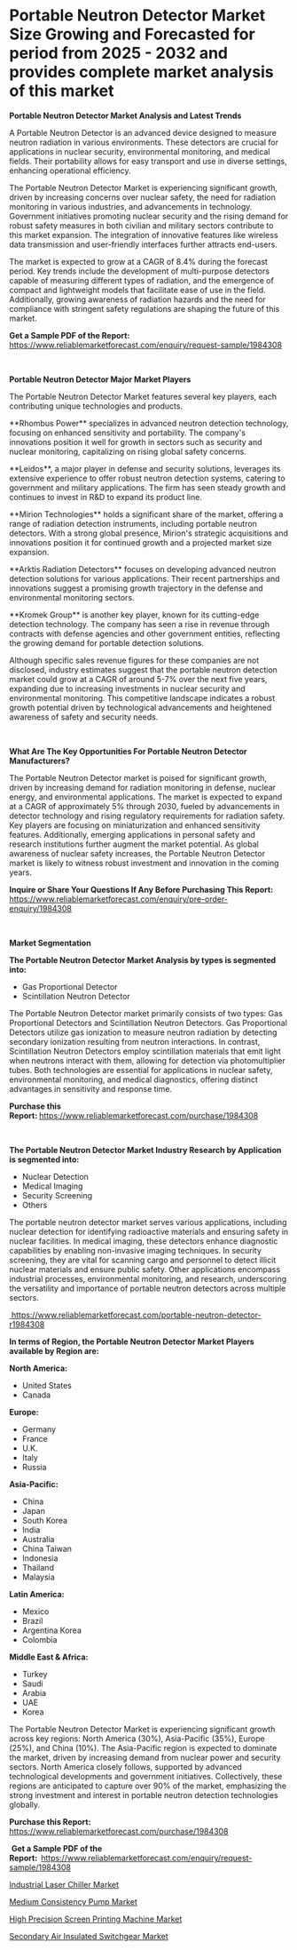 <p><h1>Portable Neutron Detector Market Size Growing and Forecasted for period from 2025 - 2032 and provides complete market analysis of this market</h1></p><p><strong>Portable Neutron Detector Market Analysis and Latest Trends</strong></p>
<p><p>A Portable Neutron Detector is an advanced device designed to measure neutron radiation in various environments. These detectors are crucial for applications in nuclear security, environmental monitoring, and medical fields. Their portability allows for easy transport and use in diverse settings, enhancing operational efficiency. </p><p>The Portable Neutron Detector Market is experiencing significant growth, driven by increasing concerns over nuclear safety, the need for radiation monitoring in various industries, and advancements in technology. Government initiatives promoting nuclear security and the rising demand for robust safety measures in both civilian and military sectors contribute to this market expansion. The integration of innovative features like wireless data transmission and user-friendly interfaces further attracts end-users.</p><p>The market is expected to grow at a CAGR of 8.4% during the forecast period. Key trends include the development of multi-purpose detectors capable of measuring different types of radiation, and the emergence of compact and lightweight models that facilitate ease of use in the field. Additionally, growing awareness of radiation hazards and the need for compliance with stringent safety regulations are shaping the future of this market.</p></p>
<p><strong>Get a Sample PDF of the Report:&nbsp;</strong> <a href="https://www.reliablemarketforecast.com/enquiry/request-sample/1984308?utm_campaign=1833&utm_medium=2&utm_source=Github&utm_content=ia&utm_term=20022025&utm_id=portable-neutron-detector">https://www.reliablemarketforecast.com/enquiry/request-sample/1984308</a></p>
<p>&nbsp;</p>
<p><strong>Portable Neutron Detector Major Market Players</strong></p>
<p><p>The Portable Neutron Detector Market features several key players, each contributing unique technologies and products. </p><p>**Rhombus Power** specializes in advanced neutron detection technology, focusing on enhanced sensitivity and portability. The company's innovations position it well for growth in sectors such as security and nuclear monitoring, capitalizing on rising global safety concerns.</p><p>**Leidos**, a major player in defense and security solutions, leverages its extensive experience to offer robust neutron detection systems, catering to government and military applications. The firm has seen steady growth and continues to invest in R&D to expand its product line.</p><p>**Mirion Technologies** holds a significant share of the market, offering a range of radiation detection instruments, including portable neutron detectors. With a strong global presence, Mirion's strategic acquisitions and innovations position it for continued growth and a projected market size expansion.</p><p>**Arktis Radiation Detectors** focuses on developing advanced neutron detection solutions for various applications. Their recent partnerships and innovations suggest a promising growth trajectory in the defense and environmental monitoring sectors.</p><p>**Kromek Group** is another key player, known for its cutting-edge detection technology. The company has seen a rise in revenue through contracts with defense agencies and other government entities, reflecting the growing demand for portable detection solutions.</p><p>Although specific sales revenue figures for these companies are not disclosed, industry estimates suggest that the portable neutron detection market could grow at a CAGR of around 5-7% over the next five years, expanding due to increasing investments in nuclear security and environmental monitoring. This competitive landscape indicates a robust growth potential driven by technological advancements and heightened awareness of safety and security needs.</p></p>
<p>&nbsp;</p>
<p><strong>What Are The Key Opportunities For Portable Neutron Detector Manufacturers?</strong></p>
<p><p>The Portable Neutron Detector market is poised for significant growth, driven by increasing demand for radiation monitoring in defense, nuclear energy, and environmental applications. The market is expected to expand at a CAGR of approximately 5% through 2030, fueled by advancements in detector technology and rising regulatory requirements for radiation safety. Key players are focusing on miniaturization and enhanced sensitivity features. Additionally, emerging applications in personal safety and research institutions further augment the market potential. As global awareness of nuclear safety increases, the Portable Neutron Detector market is likely to witness robust investment and innovation in the coming years.</p></p>
<p><strong>Inquire or Share Your Questions If Any Before Purchasing This Report:</strong> <a href="https://www.reliablemarketforecast.com/enquiry/pre-order-enquiry/1984308?utm_campaign=1833&utm_medium=2&utm_source=Github&utm_content=ia&utm_term=20022025&utm_id=portable-neutron-detector">https://www.reliablemarketforecast.com/enquiry/pre-order-enquiry/1984308</a></p>
<p>&nbsp;</p>
<p><strong>Market Segmentation</strong></p>
<p><strong>The Portable Neutron Detector Market Analysis by types is segmented into:</strong></p>
<p><ul><li>Gas Proportional Detector</li><li>Scintillation Neutron Detector</li></ul></p>
<p><p>The Portable Neutron Detector market primarily consists of two types: Gas Proportional Detectors and Scintillation Neutron Detectors. Gas Proportional Detectors utilize gas ionization to measure neutron radiation by detecting secondary ionization resulting from neutron interactions. In contrast, Scintillation Neutron Detectors employ scintillation materials that emit light when neutrons interact with them, allowing for detection via photomultiplier tubes. Both technologies are essential for applications in nuclear safety, environmental monitoring, and medical diagnostics, offering distinct advantages in sensitivity and response time.</p></p>
<p><strong>Purchase this Report:&nbsp;</strong><a href="https://www.reliablemarketforecast.com/purchase/1984308?utm_campaign=1833&utm_medium=2&utm_source=Github&utm_content=ia&utm_term=20022025&utm_id=portable-neutron-detector">https://www.reliablemarketforecast.com/purchase/1984308</a></p>
<p>&nbsp;</p>
<p><strong>The Portable Neutron Detector Market Industry Research by Application is segmented into:</strong></p>
<p><ul><li>Nuclear Detection</li><li>Medical Imaging</li><li>Security Screening</li><li>Others</li></ul></p>
<p><p>The portable neutron detector market serves various applications, including nuclear detection for identifying radioactive materials and ensuring safety in nuclear facilities. In medical imaging, these detectors enhance diagnostic capabilities by enabling non-invasive imaging techniques. In security screening, they are vital for scanning cargo and personnel to detect illicit nuclear materials and ensure public safety. Other applications encompass industrial processes, environmental monitoring, and research, underscoring the versatility and importance of portable neutron detectors across multiple sectors.</p></p>
<p><a href="https://www.reliablemarketforecast.com/portable-neutron-detector-r1984308?utm_campaign=1833&utm_medium=2&utm_source=Github&utm_content=ia&utm_term=20022025&utm_id=portable-neutron-detector">&nbsp;https://www.reliablemarketforecast.com/portable-neutron-detector-r1984308</a></p>
<p><strong>In terms of Region, the Portable Neutron Detector Market Players available by Region are:</strong></p>
<p>
    <p> <strong> North America: </strong>
        <ul>
            <li>United States</li>
            <li>Canada</li>
        </ul>
        </p> 
    <p> <strong> Europe: </strong>
        <ul>
            <li>Germany</li>
            <li>France</li>
            <li>U.K.</li>
            <li>Italy</li>
            <li>Russia</li>
        </ul>
        </p> 
    <p> <strong> Asia-Pacific: </strong>
        <ul>
            <li>China</li>
            <li>Japan</li>
            <li>South Korea</li>
            <li>India</li>
            <li>Australia</li>
            <li>China Taiwan</li>
            <li>Indonesia</li>
            <li>Thailand</li>
            <li>Malaysia</li>
        </ul>
        </p> 
    <p> <strong> Latin America: </strong>
        <ul>
            <li>Mexico</li>
            <li>Brazil</li>
            <li>Argentina Korea</li>
            <li>Colombia</li>
        </ul>
        </p> 
    <p> <strong> Middle East & Africa: </strong>
        <ul>
            <li>Turkey</li>
            <li>Saudi</li>
            <li>Arabia</li>
            <li>UAE</li>
            <li>Korea</li>
        </ul>
    </p>
    </p>
<p><p>The Portable Neutron Detector Market is experiencing significant growth across key regions: North America (30%), Asia-Pacific (35%), Europe (25%), and China (10%). The Asia-Pacific region is expected to dominate the market, driven by increasing demand from nuclear power and security sectors. North America closely follows, supported by advanced technological developments and government initiatives. Collectively, these regions are anticipated to capture over 90% of the market, emphasizing the strong investment and interest in portable neutron detection technologies globally.</p></p>
<p><strong>Purchase this Report: </strong><a href="https://www.reliablemarketforecast.com/purchase/1984308?utm_campaign=1833&utm_medium=2&utm_source=Github&utm_content=ia&utm_term=20022025&utm_id=portable-neutron-detector">https://www.reliablemarketforecast.com/purchase/1984308</a></p>
<p>&nbsp;<strong>Get a Sample PDF of the Report:&nbsp;&nbsp;</strong><a href="https://www.reliablemarketforecast.com/enquiry/request-sample/1984308?utm_campaign=1833&utm_medium=2&utm_source=Github&utm_content=ia&utm_term=20022025&utm_id=portable-neutron-detector">https://www.reliablemarketforecast.com/enquiry/request-sample/1984308</a></p>
<p><strong></strong></p>
<p><p><a href="https://github.com/dawudhort/Market-Research-Report-List-1/blob/main/industrial-laser-chiller-market.md?utm_campaign=1833&utm_medium=2&utm_source=Github&utm_content=ia&utm_term=20022025&utm_id=portable-neutron-detector">Industrial Laser Chiller Market</a></p><p><a href="https://github.com/FassouRP/Market-Research-Report-List-7/blob/main/medium-consistency-pump-market.md?utm_campaign=1833&utm_medium=2&utm_source=Github&utm_content=ia&utm_term=20022025&utm_id=portable-neutron-detector">Medium Consistency Pump Market</a></p><p><a href="https://github.com/looseurbenra/Market-Research-Report-List-1/blob/main/high-precision-screen-printing-machine-market.md?utm_campaign=1833&utm_medium=2&utm_source=Github&utm_content=ia&utm_term=20022025&utm_id=portable-neutron-detector">High Precision Screen Printing Machine Market</a></p><p><a href="https://github.com/tommybrionhg/Market-Research-Report-List-1/blob/main/secondary-air-insulated-switchgear-market.md?utm_campaign=1833&utm_medium=2&utm_source=Github&utm_content=ia&utm_term=20022025&utm_id=portable-neutron-detector">Secondary Air Insulated Switchgear Market</a></p></p>